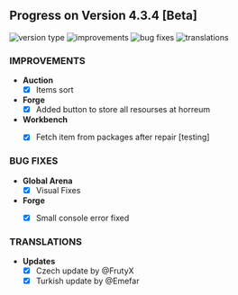 ## Progress on Version 4.3.4 [Beta]

![version type](https://img.shields.io/badge/version-beta-yellow.svg?style=flat-square)
![improvements](https://img.shields.io/badge/improvements-3-green.svg?style=flat-square)
![bug fixes](https://img.shields.io/badge/bug%20fixes-2-red.svg?style=flat-square)
![translations](https://img.shields.io/badge/translations-2-blue.svg?style=flat-square)

### IMPROVEMENTS
- **Auction**
	- [x] Items sort
- **Forge**
	- [x] Added button to store all resourses at horreum
- **Workbench**
	- [x] Fetch item from packages after repair [testing]


### BUG FIXES
- **Global Arena**
	- [x] Visual Fixes
- **Forge**
	- [x] Small console error fixed


### TRANSLATIONS
-  **Updates**
	- [x] Czech update by @FrutyX
	- [x] Turkish update by @Emefar
